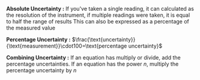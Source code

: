 **Absolute Uncertainty :**
If you've taken a single reading, it can calculated as the resolution of the instrument, if multiple readings were taken, it is equal to half the range of results 
This can also be expressed as a percentage of the measured value

**Percentage Uncertainty :**
$\frac{\text{uncertainty}}{\text{measurement}}\cdot100=\text{percentage uncertainty}$

**Combining Uncertainty :**
If an equation has multiply or divide, add the percentage uncertainties.
If an equation has the power $n$, multiply the percentage uncertainty by $n$